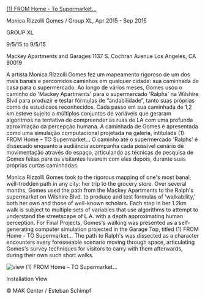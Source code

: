[(1) FROM Home - To Supermarket...](http://www.makcenterarchive.org/artist/gallery/id/215#)

Monica Rizzolli Gomes / Group XL, Apr 2015 - Sep 2015

GROUP XL

9/5/15 to 9/5/15

Mackey Apartments and Garages 1137 S. Cochran Avenue Los Angeles, CA 90019

A artista Monica Rizzolli Gomes fez um mapeamento rigoroso de um dos mais banais e percorridos caminhos em qualquer cidade: sua caminhada de casa para o supermercado. Ao longo de vários meses, Gomes usou o caminho do 'Mackey Apartments' para o supermercado 'Ralphs' na Wilshire Blvd para produzir e testar fórmulas de “andabilidade”, tanto suas próprias como de estudiosos reconhecidos. Cada passo em sua caminhada de 1,2 km esteve sujeito a múltiplos conjuntos de variáveis que geraram algoritmos na tentativa de compreender as ruas de LA com uma profunda aproximação da percepção humana. A caminhada de Gomes é apresentada como uma simulação computacional projetada na galeria, intitulada (1) FROM Home – TO Supermarket... O caminho até o supermercado 'Ralphs' é dissecado enquanto a audiência acompanha cada possível cenário de movimentação através do espaço, articulando as técnicas de pesquisa de Gomes feitas para os visitantes levarem com eles depois, durante suas próprias curtas caminhadas.

Monica Rizzolli Gomes took to the rigorous mapping of one's most banal, well-trodden path in any city: her trip to the grocery store. Over several months, Gomes used the path from the Mackey Apartments to the Ralph's supermarket on Wilshire Blvd. to produce and test formulas of 'walkability,' both her own and those of well-known scholars. Each step in her 1.2km walk is subject to multiple sets of variables that use algorithms to attempt to understand the streetscape of L.A. with a depth approximating human perception. 
For Final Projects, Gomes's walking was presented as a self-generating computer simulation projected in the Garage Top, titled (1) FROM Home - TO Supermarket... The path to Ralph's was dissected as a character encounters every foreseeable scenario moving through space, articulating Gomes's survey techniques for visitors to carry with them afterwards, during their own such short walks.

![view](http://www.makcenterarchive.org/uploads/photos/7a9fb0e6b930a8400e6e9671f157fe8c.jpg)
(1) FROM Home – TO Supermarket…

Installation View

© MAK Center / Esteban Schimpf
